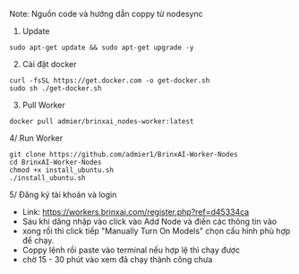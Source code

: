 
Note: Nguồn code và hướng dẫn coppy từ nodesync

1. Update

```
sudo apt-get update && sudo apt-get upgrade -y
```

2. Cài đặt docker
```
curl -fsSL https://get.docker.com -o get-docker.sh
sudo sh ./get-docker.sh
```

3. Pull Worker

```
docker pull admier/brinxai_nodes-worker:latest
```

4/  Run Worker

```
git clone https://github.com/admier1/BrinxAI-Worker-Nodes
cd BrinxAI-Worker-Nodes
chmod +x install_ubuntu.sh
./install_ubuntu.sh
```
5/ Đăng ký tài khoản và login 
- Link: https://workers.brinxai.com/register.php?ref=d45334ca
- Sau khi dăng nhập vào click vào Add Node và điền các thông tin vào
- xong rồi thì click tiếp "Manually Turn On Models" chọn cấu hình phù hợp để chạy.
- Coppy lệnh rồi paste vào terminal nếu hợp lệ thì chạy được
- chờ 15 - 30 phút vào xem đã chạy thành công chưa


